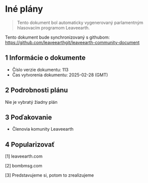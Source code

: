 # Iné plány

>Tento dokument bol automaticky vygenerovaný parlamentným hlasovacím programom Leaveearth.

Tento dokument bude synchronizovaný s githubom: https://github.com/leaveearthgit/leaveearth-community-document

## 1 Informácie o dokumente

- Číslo verzie dokumentu: 113
- Čas vytvorenia dokumentu: 2025-02-28 (GMT)

## 2 Podrobnosti plánu

Nie je vybratý žiadny plán

## 3 Poďakovanie
* Členovia komunity Leaveearth

## 4 Popularizovať
[1] leaveearth.com

[2] bombmsg.com

[3] Predstavujeme si, potom to zrealizujeme
